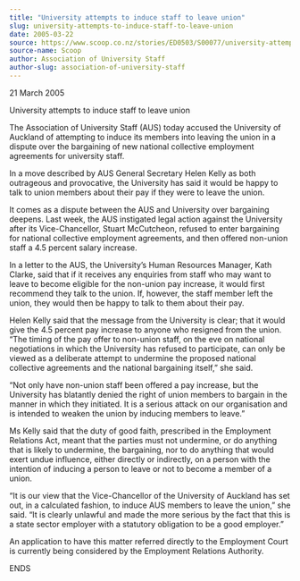 ```yaml
---
title: "University attempts to induce staff to leave union"
slug: university-attempts-to-induce-staff-to-leave-union
date: 2005-03-22
source: https://www.scoop.co.nz/stories/ED0503/S00077/university-attempts-to-induce-staff-to-leave-union.htm
source-name: Scoop
author: Association of University Staff
author-slug: association-of-university-staff
---
```


<p>21 March 2005</p>

<p>University attempts to induce staff to leave
union</p>

<p>The Association of University Staff (AUS) today
accused the University of Auckland of attempting to induce
its members into leaving the union in a dispute over the
bargaining of new national collective employment agreements
for university staff.</p>

<p>In a move described by AUS General
Secretary Helen Kelly as both outrageous and provocative,
the University has said it would be happy to talk to union
members about their pay if they were to leave the
union.</p>

<p>It comes as a dispute between the AUS and
University over bargaining deepens. Last week, the AUS
instigated legal action against the University after its
Vice-Chancellor, Stuart McCutcheon, refused to enter
bargaining for national collective employment agreements,
and then offered non-union staff a 4.5 percent salary
increase.</p>

<p>In a letter to the AUS, the University’s Human
Resources Manager, Kath Clarke, said that if it receives any
enquiries from staff who may want to leave to become
eligible for the non-union pay increase, it would first
recommend they talk to the union. If, however, the staff
member left the union, they would then be happy to talk to
them about their pay.</p>

<p>Helen Kelly said that the message
from the University is clear; that it would give the 4.5
percent pay increase to anyone who resigned from the union.
“The timing of the pay offer to non-union staff, on the eve
on national negotiations in which the University has refused
to participate, can only be viewed as a deliberate attempt
to undermine the proposed national collective agreements and
the national bargaining itself,” she said.<p>
<p>“Not only have
non-union staff been offered a pay increase, but the
University has blatantly denied the right of union members
to bargain in the manner in which they initiated.  It is a
serious attack on our organisation and is intended to weaken
the union by inducing members to leave.”<p>

<p>Ms Kelly said
that the duty of good faith, prescribed in the Employment
Relations Act, meant that the parties must not undermine, or
do anything that is likely to undermine, the bargaining, nor
to do anything that would exert undue influence, either
directly or indirectly, on a person with the intention of
inducing a person to leave or not to become a member of a
union.<p>

<p>“It is our view that the Vice-Chancellor of the
University of Auckland has set out, in a calculated fashion,
to induce AUS members to leave the union,” she said. “It is
clearly unlawful and made the more serious by the fact that
this is a state sector employer with a statutory obligation
to be a good employer.”</p>

<p>An application to have this matter
referred directly to the Employment Court is currently being
considered by the Employment Relations Authority.</p>

<p>ENDS</p>

<p></p>

<p></p>






<!--


